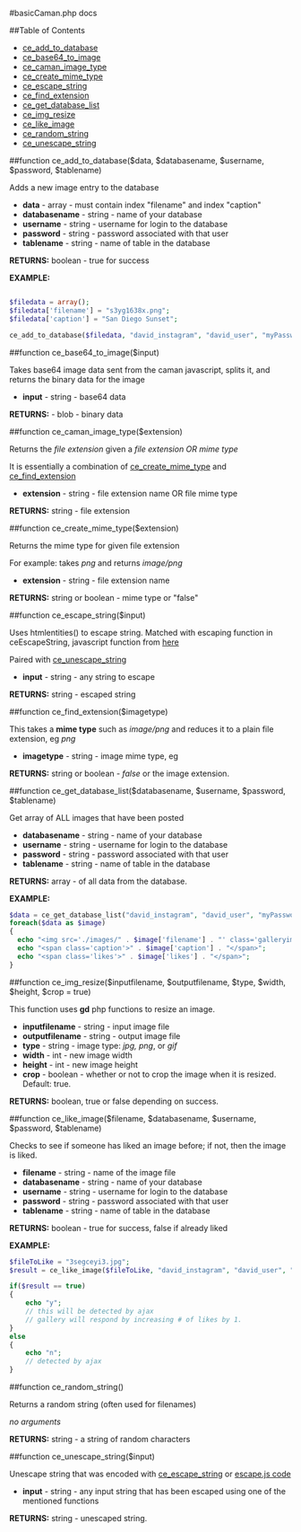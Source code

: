 #basicCaman.php docs

##Table of Contents

* [ce\_add\_to\_database](#ce_add_to_database)
* [ce\_base64\_to\_image](#ce_base64_to_image)
* [ce\_caman\_image\_type](#ce_caman_image_type)
* [ce\_create\_mime\_type](#ce_create_mime_type)
* [ce\_escape\_string](#ce_escape_string)
* [ce\_find\_extension](#ce_find_extension)
* [ce\_get\_database\_list](#ce_get_database_list)
* [ce\_img\_resize](#ce_img_resize)
* [ce\_like\_image](#ce_like_image)
* [ce\_random\_string](#ce_random_string)
* [ce\_unescape\_string](#ce_unescape_string)


##<a name="ce_add_to_database"></a>function ce\_add\_to\_database($data, $databasename, $username, $password, $tablename)

Adds a new image entry to the database

* **data** - array - must contain index "filename" and index "caption"
* **databasename** - string - name of your database
* **username** - string - username for login to the database
* **password** - string - password associated with that user
* **tablename** - string - name of table in the database

**RETURNS:** boolean - true for success

**EXAMPLE:**

```php

$filedata = array();
$filedata['filename'] = "s3yg1638x.png";
$filedata['caption'] = "San Diego Sunset";

ce_add_to_database($filedata, "david_instagram", "david_user", "myPassword", "posts");

```

##<a name="ce_base64_to_image"></a>function ce\_base64\_to\_image($input)

Takes base64 image data sent from the caman javascript, splits it, and returns the binary data for the image

* **input** - string - base64 data

**RETURNS:** - blob - binary data

##<a name="ce_caman_image_type"></a>function ce\_caman\_image\_type($extension)

Returns the *file extension* given a *file extension OR mime type*

It is essentially a combination of [ce\_create\_mime\_type](#ce_create_mime_type) and [ce\_find\_extension](#ce_find_extension)

* **extension** - string - file extension name OR file mime type

**RETURNS:** string - file extension

##<a name="ce_create_mime_type"></a>function ce\_create\_mime\_type($extension)

Returns the mime type for given file extension

For example: takes *png* and returns *image/png*

* **extension** - string - file extension name

**RETURNS:** string or boolean - mime type or "false"

##<a name="ce_escape_string"></a>function ce\_escape\_string($input)

Uses htmlentities() to escape string.  Matched with escaping function in ceEscapeString, javascript function from [here](https://github.com/DesignCodeBuild/basiccamanjs/blob/master/escape.js)

Paired with [ce\_unescape\_string](#ce_unescape_string)

* **input** - string - any string to escape

**RETURNS:** string - escaped string

##<a name="ce_find_extension"></a>function ce\_find\_extension($imagetype)

This takes a **mime type** such as *image/png* and reduces it to a plain file extension, eg *png*

* **imagetype** - string - image mime type, eg 

**RETURNS:** string or boolean - *false* or the image extension.

##<a name="ce_get_database_list"></a>function ce\_get\_database\_list($databasename, $username, $password, $tablename)

Get array of ALL images that have been posted

* **databasename** - string - name of your database
* **username** - string - username for login to the database
* **password** - string - password associated with that user
* **tablename** - string - name of table in the database

**RETURNS:** array - of all data from the database.

**EXAMPLE:**

```php
$data = ce_get_database_list("david_instagram", "david_user", "myPassword", "posts");
foreach($data as $image)
{
  echo "<img src='./images/" . $image['filename'] . "' class='galleryimage' />";
  echo "<span class='caption'>" . $image['caption'] . "</span>";
  echo "<span class='likes'>" . $image['likes'] . "</span>";
}
```


##<a name="ce_img_resize"></a>function ce\_img\_resize($inputfilename, $outputfilename, $type, $width, $height, $crop = true)

This function uses **gd** php functions to resize an image.  

* **inputfilename** - string - input image file
* **outputfilename** - string - output image file
* **type** - string - image type: *jpg, png*, or *gif*
* **width** - int - new image width
* **height** - int - new image height
* **crop** - boolean - whether or not to crop the image when it is resized. Default: true.

**RETURNS:** boolean, true or false depending on success.

##<a name="ce_like_image"></a>function ce\_like\_image($filename, $databasename, $username, $password, $tablename)

Checks to see if someone has liked an image before; if not, then the image is liked.

* **filename** - string - name of the image file
* **databasename** - string - name of your database
* **username** - string - username for login to the database
* **password** - string - password associated with that user
* **tablename** - string - name of table in the database

**RETURNS:** boolean - true for success, false if already liked

**EXAMPLE:**

```php
$fileToLike = "3segceyi3.jpg";
$result = ce_like_image($fileToLike, "david_instagram", "david_user", "myPassword", "posts");

if($result == true)
{
	echo "y";
	// this will be detected by ajax
	// gallery will respond by increasing # of likes by 1.
}
else
{
	echo "n";
	// detected by ajax
}

```

##<a name="ce_random_string"></a>function ce\_random\_string()

Returns a random string (often used for filenames)

*no arguments*

**RETURNS:** string - a string of random characters

##<a name="ce_unescape_string"></a>function ce\_unescape\_string($input)

Unescape string that was encoded with [ce\_escape\_string](#ce_escape_string) or [escape.js code](https://github.com/DesignCodeBuild/basiccamanjs/blob/master/escape.js)

* **input** - string - any input string that has been escaped using one of the mentioned functions

**RETURNS:** string - unescaped string.

